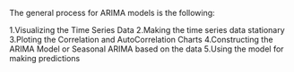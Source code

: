 The general process for ARIMA models is the following:

1.Visualizing the Time Series Data
2.Making the time series data stationary
3.Ploting the Correlation and AutoCorrelation Charts
4.Constructing the ARIMA Model or Seasonal ARIMA based on the data
5.Using the model for making predictions